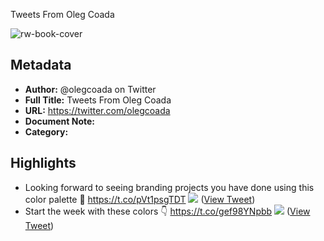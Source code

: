 Tweets From Oleg Coada

![rw-book-cover](https://pbs.twimg.com/profile_images/1764968446477955072/VKYncUTE.jpg)

## Metadata
- **Author:** @olegcoada on Twitter
- **Full Title:** Tweets From Oleg Coada
- **URL:** https://twitter.com/olegcoada
- **Document Note:** 
- **Category:**

## Highlights
- Looking forward to seeing branding projects you have done using this color palette 🎨 https://t.co/pVt1psgTDT
  ![](https://pbs.twimg.com/media/F9cJ9xpWMAA4ejF.jpg) ([View Tweet](https://twitter.com/olegcoada/status/1717852791228469280))
- Start the week with these colors 👇 https://t.co/gef98YNpbb
  ![](https://pbs.twimg.com/media/F9q_X0MWMAA_zFS.png) ([View Tweet](https://twitter.com/olegcoada/status/1718896639379636575))
